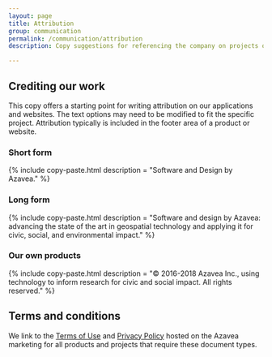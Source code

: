 ```yaml
---
layout: page
title: Attribution
group: communication
permalink: /communication/attribution
description: Copy suggestions for referencing the company on projects or products.

---
```

## Crediting our work
This copy offers a starting point for writing attribution on our applications and websites. The text options may need to be modified to fit the specific project. Attribution typically is included in the footer area of a product or website.

### Short form

{% include copy-paste.html
  description = "Software and Design by Azavea."
%}

### Long form

{% include copy-paste.html
  description = "Software and design by Azavea: advancing the state of the art in geospatial technology and applying it for civic, social, and environmental impact."
%}

### Our own products

{% include copy-paste.html
  description = "© 2016-2018 Azavea Inc., using technology to inform research for civic and social impact. All rights reserved."
%}


## Terms and conditions

We link to the [Terms of Use](https://www.azavea.com/terms-of-use/) and [Privacy Policy](https://www.azavea.com/privacy-policy/) hosted on the Azavea marketing for all products and projects that require these document types.
